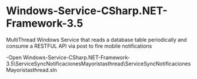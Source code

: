 # Windows-Service-CSharp.NET-Framework-3.5
MultiThread Windows Service that reads a database table periodically and consume a RESTFUL API via post to fire mobile notifications

-Open Windows-Service-CSharp.NET-Framework-3.5\ServiceSyncNotificacionesMayoristasthread\ServiceSyncNotificacionesMayoristasthread.sln
